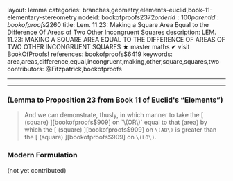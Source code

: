 layout: lemma
categories: branches,geometry,elements-euclid,book-11-elementary-stereometry
nodeid: bookofproofs$2372
orderid: 100
parentid: bookofproofs$2260
title: Lem. 11.23: Making a Square Area Equal to the Difference Of Areas of Two Other Incongruent Squares
description: LEM. 11.23: MAKING A SQUARE AREA EQUAL TO THE DIFFERENCE OF AREAS OF TWO OTHER INCONGRUENT SQUARES &#9733; master maths &#10004; visit BookOfProofs!
references: bookofproofs$6419
keywords: area,areas,difference,equal,incongruent,making,other,square,squares,two
contributors: @Fitzpatrick,bookofproofs

---


---

### (Lemma to Proposition 23 from Book 11 of Euclid's “Elements”)

> And we can demonstrate, thusly, in which manner to take the [ (square) ][bookofproofs$909] on `\(OR\)` equal to that (area) by which the [ (square) ][bookofproofs$909] on `\(AB\)` is greater than the [ (square) ][bookofproofs$909] on `\(LO\)`.

### Modern Formulation

(not yet contributed)
